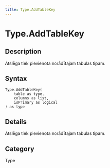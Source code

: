 ```yaml
---
title: Type.AddTableKey
---
```


# Type.AddTableKey


## Description

Atslēga tiek pievienota norādītajam tabulas tipam.


## Syntax

```powerquery
Type.AddTableKey(
    table as type,
    columns as list,
    isPrimary as logical
) as type
```


## Details

Atslēga tiek pievienota norādītajam tabulas tipam.



## Category
Type
